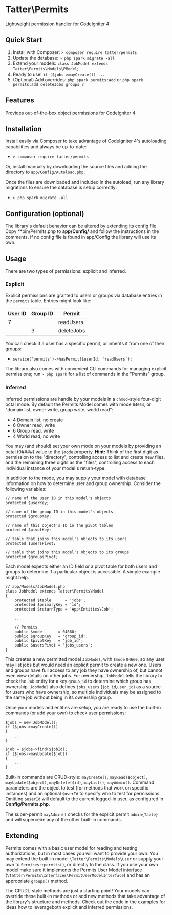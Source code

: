 # Tatter\Permits
Lightweight permission handler for CodeIgniter 4

## Quick Start

1. Install with Composer: `> composer require tatter/permits`
2. Update the database: `> php spark migrate -all`
3. Extend your models: `class JobModel extends Tatter\Permits\Models\PModel`;
4. Ready to use! `if ($jobs->mayCreate()) ...`
5. (Optional) Add overrides:
`php spark permits:add`
or
`php spark permits:add deleteJobs groups 7`

## Features

Provides out-of-the-box object permissions for CodeIgniter 4

## Installation

Install easily via Composer to take advantage of CodeIgniter 4's autoloading capabilities
and always be up-to-date:
* `> composer require tatter/permits`

Or, install manually by downloading the source files and adding the directory to
`app/Config/Autoload.php`.

Once the files are downloaded and included in the autoload, run any library migrations
to ensure the database is setup correctly:
* `> php spark migrate -all`

## Configuration (optional)

The library's default behavior can be altered by extending its config file. Copy
**bin/Permits.php to **app/Config/** and follow the instructions in the comments.
If no config file is found in app/Config the library will use its own.

## Usage

There are two types of permissions: explicit and inferred.

### Explicit 

Explicit permissions are granted to users or groups via database entries in the `permits`
table. Entries might look like:

| User ID | Group ID | Permit     |
| ------- | -------- | ---------- |
|       7 |          | readUsers  |
|         |        3 | deleteJobs |

You can check if a user has a specific permit, or inherits it from one of their groups:

* `service('permits')->hasPermit($userId, 'readUsers');`

The library also comes with convenient CLI commands for managing explicit permissions;
run `> php spark` for a list of commands in the "Permits" group.

### Inferred

Inferred permissions are handle by your models in a `chmod`-style four-digit octal mode. By
default the Permits Model comes with mode `04664`, or "domain list, owner write, group write,
world read":
* 4 Domain list, no create
* 6 Owner  read, write
* 6 Group  read, write
* 4 World  read, no write

You may (and should) set your own mode on your models by providing an octal (0####) value
to the `$mode` property. **Hint:** Think of the first digit as permission to the "directory",
controlling access to list and create new files, and the remaining three digits as the "files",
controlling access to each individual instance of your model's return-type.

In addition to the mode, you may supply your model with database information on how to
determine user and group ownership. Consider the following variables:
```
// name of the user ID in this model's objects
protected $userKey;

// name of the group ID in this model's objects
protected $groupKey;

// name of this object's ID in the pivot tables
protected $pivotKey;

// table that joins this model's objects to its users
protected $usersPivot;

// table that joins this model's objects to its groups
protected $groupsPivot;
```

Each model expects either an ID field or a pivot table for both users and groups to
determine if a particular object is accessible. A simple example might help.
```
// app/Models/JobModel.php
class JobModel extends Tatter\Permits\Model
{
	protected $table      = 'jobs';
	protected $primaryKey = 'id';
	protected $returnType = 'App\Entities\Job';
	
	...
		
	// Permits
	public $mode       = 04660;
	public $groupKey   = 'group_id';
	public $pivotKey   = 'job_id';
	public $usersPivot = 'jobs_users';
}
```
This creates a new permitted model `JobModel`, with `$mode` `04660`, so any user may list
jobs but would need an explicit permit to create a new one. Users and groups have full
access to any job they have ownership of, but cannot even view details on other jobs.
For ownership, `JobModel` tells the library to check the `Job` entity for a key
`group_id` to determine which group has ownership. `JobModel` also defines
`jobs_users` (`job_id`,`user_id`) as a source for users who have ownership, so multiple
individuals may be assigned to the same job without being in its ownership group.

Once your models and entities are setup, you are ready to use the built-in commands
(or add your own) to check user permissions:
```
$jobs = new JobModel();
if ($jobs->mayCreate())
{
	...
}

$job = $jobs->find($jobId);
if ($jobs->mayUpdate($job))
{
	...
}
```
Built-in commands are CRUD-style: `mayCreate()`, `mayRead($object)`, `mayUpdate($object)`,
`mayDelete($id)`, `mayList()`, `mayAdmin()`. Command parameters are the object to test (for
methods that work on specific instances) and an optional `$userId` to specify who to test
for permissions. Omitting `$userId` will default to the current logged-in user, as
configured in **Config/Permits.php**.

The super-permit `mayAdmin()` checks for the explicit permit `admin{Table}` and will
supercede any of the other built-in commands.

## Extending

Permits comes with a basic user model for reading and testing authorizations,
but in most cases you will want to provide your own. You may extend the built-in model
`\Tatter\Permits\Models\User` or supply your own to `Services::permits()`, or directly
to the class. If you use your own model make sure it implements the Permits User Model
interface (`\Tatter\Permits\Interfaces\PermitUserModelInterface`) and has an appropriate
`groups()` method.

The CRUDL-style methods are just a starting point! Your models can override these built-in
methods or add new methods that take advantage of the library's structure and methods.
Check out the code in the examples for ideas how to leverageboth explicit and inferred
permissions.
